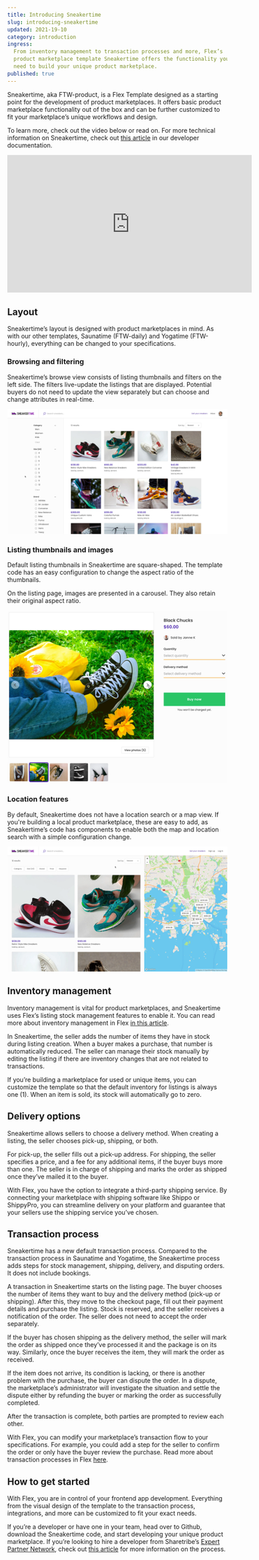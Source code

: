 ```yaml
---
title: Introducing Sneakertime
slug: introducing-sneakertime
updated: 2021-19-10
category: introduction
ingress:
  From inventory management to transaction processes and more, Flex’s
  product marketplace template Sneakertime offers the functionality you
  need to build your unique product marketplace.
published: true
---
```


Sneakertime, aka FTW-product, is a Flex Template designed as a starting
point for the development of product marketplaces. It offers basic
product marketplace functionality out of the box and can be further
customized to fit your marketplace’s unique workflows and design.

To learn more, check out the video below or read on. For more technical
information on Sneakertime, check out
[this article](https://www.sharetribe.com/docs/ftw-introduction/ftw-product/)
in our developer documentation.

<iframe width="560" height="315" src="https://www.youtube.com/embed/XUpxn_K4Mm8" title="YouTube video player" frameborder="0" allow="accelerometer; autoplay; clipboard-write; encrypted-media; gyroscope; picture-in-picture" allowfullscreen></iframe>

## Layout

Sneakertime’s layout is designed with product marketplaces in mind. As
with our other templates, Saunatime (FTW-daily) and Yogatime
(FTW-hourly), everything can be changed to your specifications.

### Browsing and filtering

Sneakertime’s browse view consists of listing thumbnails and filters on
the left side. The filters live-update the listings that are displayed.
Potential buyers do not need to update the view separately but can
choose and change attributes in real-time.

![Sneakertime browse view with filters and listings](./search-filters.png)

### Listing thumbnails and images

Default listing thumbnails in Sneakertime are square-shaped. The
template code has an easy configuration to change the aspect ratio of
the thumbnails.

On the listing page, images are presented in a carousel. They also
retain their original aspect ratio.

![Listing image carousel on the listing page](./images-carousel.png)

### Location features

By default, Sneakertime does not have a location search or a map view.
If you're building a local product marketplace, these are easy to add,
as Sneakertime’s code has components to enable both the map and location
search with a simple configuration change.

![Sneakertime browser view with a map next to listings](./local-marketplace.png)

## Inventory management

Inventory management is vital for product marketplaces, and Sneakertime
uses Flex’s listing stock management features to enable it. You can read
more about inventory management in Flex
[in this article](https://www.sharetribe.com/docs/operator-guides/inventory-management/).

In Sneakertime, the seller adds the number of items they have in stock
during listing creation. When a buyer makes a purchase, that number is
automatically reduced. The seller can manage their stock manually by
editing the listing if there are inventory changes that are not related
to transactions.

If you’re building a marketplace for used or unique items, you can
customize the template so that the default inventory for listings is
always one (1). When an item is sold, its stock will automatically go to
zero.

## Delivery options

Sneakertime allows sellers to choose a delivery method. When creating a
listing, the seller chooses pick-up, shipping, or both.

For pick-up, the seller fills out a pick-up address. For shipping, the
seller specifies a price, and a fee for any additional items, if the
buyer buys more than one. The seller is in charge of shipping and marks
the order as shipped once they’ve mailed it to the buyer.

With Flex, you have the option to integrate a third-party shipping
service. By connecting your marketplace with shipping software like
Shippo or ShippyPro, you can streamline delivery on your platform and
guarantee that your sellers use the shipping service you’ve chosen.

## Transaction process

Sneakertime has a new default transaction process. Compared to the
transaction process in Saunatime and Yogatime, the Sneakertime process
adds steps for stock management, shipping, delivery, and disputing
orders. It does not include bookings.

A transaction in Sneakertime starts on the listing page. The buyer
chooses the number of items they want to buy and the delivery method
(pick-up or shipping). After this, they move to the checkout page, fill
out their payment details and purchase the listing. Stock is reserved,
and the seller receives a notification of the order. The seller does not
need to accept the order separately.

If the buyer has chosen shipping as the delivery method, the seller will
mark the order as shipped once they’ve processed it and the package is
on its way. Similarly, once the buyer receives the item, they will mark
the order as received.

If the item does not arrive, its condition is lacking, or there is
another problem with the purchase, the buyer can dispute the order. In a
dispute, the marketplace’s administrator will investigate the situation
and settle the dispute either by refunding the buyer or marking the
order as successfully completed.

After the transaction is complete, both parties are prompted to review
each other.

With Flex, you can modify your marketplace’s transaction flow to your
specifications. For example, you could add a step for the seller to
confirm the order or only have the buyer review the purchase. Read more
about transaction processes in Flex
[here](https://www.sharetribe.com/docs/operator-guides/transaction-process/).

## How to get started

With Flex, you are in control of your frontend app development.
Everything from the visual design of the template to the transaction
process, integrations, and more can be customized to fit your exact
needs.

If you’re a developer or have one in your team, head over to Github,
download the Sneakertime code, and start developing your unique product
marketplace. If you’re looking to hire a developer from Sharetribe’s
[Expert Partner Network](https://www.sharetribe.com/experts/), check out
[this article](https://www.sharetribe.com/docs/operator-guides/how-to-hire-developer/)
for more information on the process.
